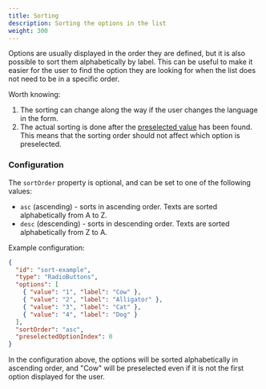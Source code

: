 ```yaml
---
title: Sorting
description: Sorting the options in the list
weight: 300
---
```


Options are usually displayed in the order they are defined, but it is also possible to sort them alphabetically by
label. This can be useful to make it easier for the user to find the option they are looking for when the list does not
need to be in a specific order.

Worth knowing:

1. The sorting can change along the way if the user changes the language in the form.
2. The actual sorting is done after the [preselected value](../preselection) has been found. This means that
   the sorting order should not affect which option is preselected.

### Configuration

The `sortOrder` property is optional, and can be set to one of the following values:

- `asc` (ascending) - sorts in ascending order. Texts are sorted alphabetically from A to Z.
- `desc` (descending) - sorts in descending order. Texts are sorted alphabetically from Z to A.

Example configuration:

```json {hl_lines=[10]}
{
  "id": "sort-example",
  "type": "RadioButtons",
  "options": [
    { "value": "1", "label": "Cow" },
    { "value": "2", "label": "Alligator" },
    { "value": "3", "label": "Cat" },
    { "value": "4", "label": "Dog" }
  ],
  "sortOrder": "asc",
  "preselectedOptionIndex": 0
}
```

In the configuration above, the options will be sorted alphabetically in ascending order, and "Cow" will be preselected
even if it is not the first option displayed for the user.